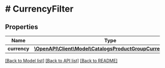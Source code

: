 # # CurrencyFilter

## Properties

Name | Type | Description | Notes
------------ | ------------- | ------------- | -------------
**currency** | [**\OpenAPI\Client\Model\CatalogsProductGroupCurrencyCriteria**](.md) |  |

[[Back to Model list]](../../README.md#models) [[Back to API list]](../../README.md#endpoints) [[Back to README]](../../README.md)
